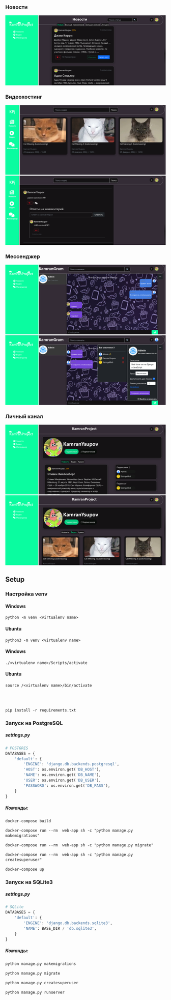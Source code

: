 <h3>Новости</h3>
<img src="media\README_images\articels-for-github.png" style="margin:0">
<h3>Видеохостинг</h3>
<img src="media\README_images\videos-for-github.png" style="margin:0">
<img src="media\README_images\comment-replies-for-github.png"/>
<h3>Мессенджер</h3>
<img src="media\README_images\room-for-github.png" style="margin:0">
<img src="media\README_images\room-settings-for-github.png" style="margin:0">
<h3>Личный канал</h3>
<img src="media\README_images\channel-articles-for-github.png" style="margin:0">
<img src="media\README_images\channel-videos-for-github.png" style="margin:0">


<h2>Setup</h2>

<h3>Настройка venv</h3>

<h4>Windows</h4>

```commandline
python -m venv <virtualenv name>
```

<h4>Ubuntu</h4>

```commandline
python3 -m venv <virtualenv name>
```

<h4>Windows</h4>

```commandline
./<virtualenv name>/Scripts/activate
```

<h4>Ubuntu</h4>

```commandline
source /<virtualenv name>/bin/activate
```
<br>
<br>

```commandline
pip install -r requirements.txt
```

<h3>Запуск на PostgreSQL</h3>

<h5>settings.py</h5>

```python
# POSTGRES
DATABASES = {
    'default': {
        'ENGINE': 'django.db.backends.postgresql',
        'HOST': os.environ.get('DB_HOST'),
        'NAME': os.environ.get('DB_NAME'),
        'USER': os.environ.get('DB_USER'),
        'PASSWORD': os.environ.get('DB_PASS'),
    }
}
```

<h5>Команды:</h5>

```commandline
docker-compose build
```

```commandline
docker-compose run --rm  web-app sh -c "python manage.py makemigrations"
```

```commandline
docker-compose run --rm  web-app sh -c "python manage.py migrate" 
```

```commandline
docker-compose run --rm  web-app sh -c "python manage.py createsuperuser" 
```
```commandline
docker-compose up
```

<h3>Запуск на SQLite3</h4>

<h5>settings.py</h5>

```python
# SQLite
DATABASES = {
    'default': {
        'ENGINE': 'django.db.backends.sqlite3',
        'NAME': BASE_DIR / 'db.sqlite3',
    }
}
```

<h5>Команды:</h5>

```commandline
python manage.py makemigrations
```

```commandline
python manage.py migrate
```

```commandline
python manage.py createsuperuser
```

```commandline
python manage.py runserver
```

